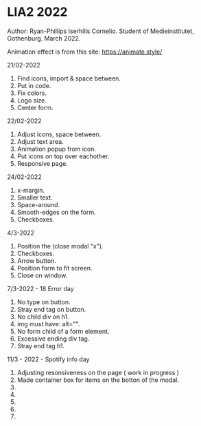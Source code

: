 # LIA2 2022
Author: Ryan-Phillips Iserhills Cornelio.
Student of Medieinstitutet, Gothenburg.
March 2022. 

Animation effect is from this site: https://animate.style/

21/02-2022
1. Find icons, import & space between.
2. Put in code.
3. Fix colors.
4. Logo size.
5. Center form.

22/02-2022
1. Adjust icons, space between.
2. Adjust text area.
3. Animation popup from icon.
4. Put icons on top over eachother.
5. Responsive page.

24/02-2022
1. x-margin.
2. Smaller text.
3. Space-around.
4. Smooth-edges on the form.
5. Checkboxes.

4/3-2022
1. Position the (close modal "x").
2. Checkboxes.
3. Arrow button.
4. Position form to fit screen.
5. Close on window.

7/3-2022 - 18 Error day
1. No type on button.
2. Stray end tag on button.
3. No child div on h1.
4. img must have: alt="".
5. No form child of a form element.
6. Excessive ending div tag.
7. Stray end tag h1.

11/3 - 2022 - Spotify info day
1. Adjusting resonsiveness on the page ( work in progress )
2. Made container box for items on the botton of the modal.
3. 
4. 
5. 
6. 
7. 
